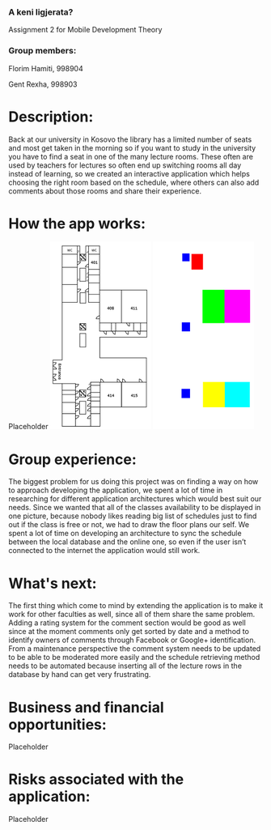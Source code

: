 ### A keni ligjerata?
Assignment 2 for Mobile Development Theory

### Group members:
Florim Hamiti, 998904

Gent Rexha, 998903

# Description:
Back at our university in Kosovo the library has a limited number of seats and most
get taken in the morning so if you want to study in the university you have to find a seat in
one of the many lecture rooms. These often are used by teachers for lectures so often end up
switching rooms all day instead of learning, so we created an interactive application which helps
choosing the right room based on the schedule, where others can also add comments about those rooms and share their experience.

# How the app works:
Placeholder
![test](https://github.com/gentrexha/A_Keni_Ligjerata/blob/master/Description_Images/fourth_floor_.png)
![test2](https://github.com/gentrexha/A_Keni_Ligjerata/blob/master/Description_Images/fourth_floor_area.png)

# Group experience:
The biggest problem for us doing this project was on finding a way on how to approach developing the application, we spent a lot of time in researching for different application architectures which would best suit our needs. Since we wanted that all of the classes availability to be displayed in one picture, because nobody likes reading big list of schedules just to find out if the class is free or not, we had to draw the floor plans our self. We spent a lot of time on developing an architecture to sync the schedule between the local database and the online one, so even if the user isn’t connected to the internet the application would still work.

# What's next:
The first thing which come to mind by extending the application is to make it work for other faculties as well, since all of them share the same problem. Adding a rating system for the comment section would be good as well since at the moment comments only get sorted by date and a method to identify owners of comments through Facebook or Google+ identification. From a maintenance perspective the comment system needs to be updated to be able to be moderated more easily and the schedule retrieving method needs to be automated because inserting all of the lecture rows in the database by hand can get very frustrating.

# Business and financial opportunities:
Placeholder

# Risks associated with the application:
Placeholder
